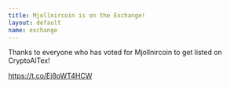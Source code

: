 ```yaml
---
title: Mjollnircoin is on the Exchange!
layout: default
name: exchange
---
```


Thanks to everyone who has voted for Mjollnircoin to get listed on CryptoAlTex!

https://t.co/Ej8oWT4HCW


